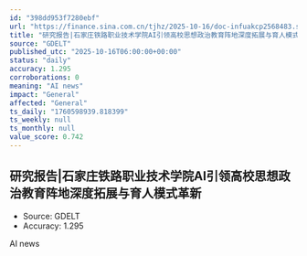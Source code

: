 ```yaml
---
id: "398dd953f7280ebf"
url: "https://finance.sina.com.cn/tjhz/2025-10-16/doc-infuakcp2568483.shtml"
title: "研究报告|石家庄铁路职业技术学院AI引领高校思想政治教育阵地深度拓展与育人模式革新"
source: "GDELT"
published_utc: "2025-10-16T06:00:00+00:00"
status: "daily"
accuracy: 1.295
corroborations: 0
meaning: "AI news"
impact: "General"
affected: "General"
ts_daily: "1760598939.818399"
ts_weekly: null
ts_monthly: null
value_score: 0.742
---
```

## 研究报告|石家庄铁路职业技术学院AI引领高校思想政治教育阵地深度拓展与育人模式革新

- Source: GDELT
- Accuracy: 1.295

AI news
